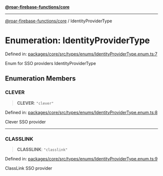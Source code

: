 [**@roar-firebase-functions/core**](../README.md)

---

[@roar-firebase-functions/core](../README.md) / IdentityProviderType

# Enumeration: IdentityProviderType

Defined in: [packages/core/src/types/enums/IdentityProviderType.enum.ts:7](https://github.com/yeatmanlab/roar-firebase-functions/blob/0fc701649174b7557e55644b1065be2fa3d3d7ca/packages/core/src/types/enums/IdentityProviderType.enum.ts#L7)

Enum for SSO providers
IdentityProviderType

## Enumeration Members

### CLEVER

> **CLEVER**: `"clever"`

Defined in: [packages/core/src/types/enums/IdentityProviderType.enum.ts:8](https://github.com/yeatmanlab/roar-firebase-functions/blob/0fc701649174b7557e55644b1065be2fa3d3d7ca/packages/core/src/types/enums/IdentityProviderType.enum.ts#L8)

Clever SSO provider

---

### CLASSLINK

> **CLASSLINK**: `"classlink"`

Defined in: [packages/core/src/types/enums/IdentityProviderType.enum.ts:9](https://github.com/yeatmanlab/roar-firebase-functions/blob/0fc701649174b7557e55644b1065be2fa3d3d7ca/packages/core/src/types/enums/IdentityProviderType.enum.ts#L9)

ClassLink SSO provider
